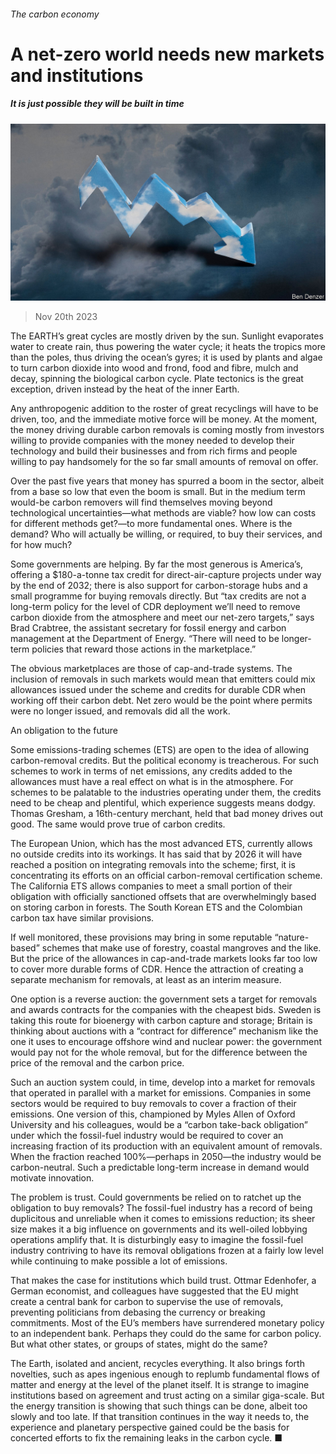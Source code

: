 ###### The carbon economy

# A net-zero world needs new markets and institutions 

##### It is just possible they will be built in time 

![image](images/20231125_SRD006.jpg) 

> Nov 20th 2023 

The EARTH’s great cycles are mostly driven by the sun. Sunlight evaporates water to create rain, thus powering the water cycle; it heats the tropics more than the poles, thus driving the ocean’s gyres; it is used by plants and algae to turn carbon dioxide into wood and frond, food and fibre, mulch and decay, spinning the biological carbon cycle. Plate tectonics is the great exception, driven instead by the heat of the inner Earth.

Any anthropogenic addition to the roster of great recyclings will have to be driven, too, and the immediate motive force will be money. At the moment, the money driving durable carbon removals is coming mostly from investors willing to provide companies with the money needed to develop their technology and build their businesses and from rich firms and people willing to pay handsomely for the so far small amounts of removal on offer.

Over the past five years that money has spurred a boom in the sector, albeit from a base so low that even the boom is small. But in the medium term would-be carbon removers will find themselves moving beyond technological uncertainties—what methods are viable? how low can costs for different methods get?—to more fundamental ones. Where is the demand? Who will actually be willing, or required, to buy their services, and for how much? 

Some governments are helping. By far the most generous is America’s, offering a $180-a-tonne tax credit for direct-air-capture projects under way by the end of 2032; there is also support for carbon-storage hubs and a small programme for buying removals directly. But “tax credits are not a long-term policy for the level of CDR deployment we’ll need to remove carbon dioxide from the atmosphere and meet our net-zero targets,” says Brad Crabtree, the assistant secretary for fossil energy and carbon management at the Department of Energy. “There will need to be longer-term policies that reward those actions in the marketplace.” 

The obvious marketplaces are those of cap-and-trade systems. The inclusion of removals in such markets would mean that emitters could mix allowances issued under the scheme and credits for durable CDR when working off their carbon debt. Net zero would be the point where permits were no longer issued, and removals did all the work.

An obligation to the future

Some emissions-trading schemes (ETS) are open to the idea of allowing carbon-removal credits. But the political economy is treacherous. For such schemes to work in terms of net emissions, any credits added to the allowances must have a real effect on what is in the atmosphere. For schemes to be palatable to the industries operating under them, the credits need to be cheap and plentiful, which experience suggests means dodgy. Thomas Gresham, a 16th-century merchant, held that bad money drives out good. The same would prove true of carbon credits. 

The European Union, which has the most advanced ETS, currently allows no outside credits into its workings. It has said that by 2026 it will have reached a position on integrating removals into the scheme; first, it is concentrating its efforts on an official carbon-removal certification scheme. The California ETS allows companies to meet a small portion of their obligation with officially sanctioned offsets that are overwhelmingly based on storing carbon in forests. The South Korean ETS and the Colombian carbon tax have similar provisions.

If well monitored, these provisions may bring in some reputable “nature-based” schemes that make use of forestry, coastal mangroves and the like. But the price of the allowances in cap-and-trade markets looks far too low to cover more durable forms of CDR. Hence the attraction of creating a separate mechanism for removals, at least as an interim measure.

One option is a reverse auction: the government sets a target for removals and awards contracts for the companies with the cheapest bids. Sweden is taking this route for bioenergy with carbon capture and storage; Britain is thinking about auctions with a “contract for difference” mechanism like the one it uses to encourage offshore wind and nuclear power: the government would pay not for the whole removal, but for the difference between the price of the removal and the carbon price. 


Such an auction system could, in time, develop into a market for removals that operated in parallel with a market for emissions. Companies in some sectors would be required to buy removals to cover a fraction of their emissions. One version of this, championed by Myles Allen of Oxford University and his colleagues, would be a “carbon take-back obligation” under which the fossil-fuel industry would be required to cover an increasing fraction of its production with an equivalent amount of removals. When the fraction reached 100%—perhaps in 2050—the industry would be carbon-neutral. Such a predictable long-term increase in demand would motivate innovation. 

The problem is trust. Could governments be relied on to ratchet up the obligation to buy removals? The fossil-fuel industry has a record of being duplicitous and unreliable when it comes to emissions reduction; its sheer size makes it a big influence on governments and its well-oiled lobbying operations amplify that. It is disturbingly easy to imagine the fossil-fuel industry contriving to have its removal obligations frozen at a fairly low level while continuing to make possible a lot of emissions. 

That makes the case for institutions which build trust. Ottmar Edenhofer, a German economist, and colleagues have suggested that the EU might create a central bank for carbon to supervise the use of removals, preventing politicians from debasing the currency or breaking commitments. Most of the EU’s members have surrendered monetary policy to an independent bank. Perhaps they could do the same for carbon policy. But what other states, or groups of states, might do the same?

The Earth, isolated and ancient, recycles everything. It also brings forth novelties, such as apes ingenious enough to replumb fundamental flows of matter and energy at the level of the planet itself. It is strange to imagine institutions based on agreement and trust acting on a similar giga-scale. But the energy transition is showing that such things can be done, albeit too slowly and too late. If that transition continues in the way it needs to, the experience and planetary perspective gained could be the basis for concerted efforts to fix the remaining leaks in the carbon cycle. ■

